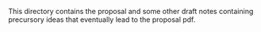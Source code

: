 This directory contains the proposal and some other draft notes containing precursory ideas that eventually lead to the proposal pdf.